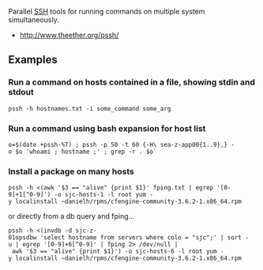Parallel [SSH](SSH "wikilink") tools for running commands on multiple
system simultaneously.

-   <http://www.theether.org/pssh/>

Examples
--------

### Run a command on hosts contained in a file, showing stdin and stdout

`pssh -h hostnames.txt -i some_command some_arg`

### Run a command using bash expansion for host list

`` o=$(date +pssh-%T) ; pssh -p 50 -t 60 {-H\ sea-z-app00{1..9},} -o $o 'whoami ; hostname ;' ; grep -r . $o`  ``

### Install a package on many hosts

`pssh -h <(awk '$3 == "alive" {print $1}' fping.txt | egrep '[0-9]+1[^0-9]') -o sjc-hosts-1 -l root yum -y localinstall ~danielh/rpms/cfengine-community-3.6.2-1.x86_64.rpm`

or directly from a db query and fping...

`pssh -h <(invdb -d sjc-z-01opsdbw 'select hostname from servers where colo = "sjc";' | sort -u | egrep '[0-9]+6[^0-9]' | fping 2> /dev/null | awk '$3 == "alive" {print $1}') -o sjc-hosts-6 -l root yum -y localinstall ~danielh/rpms/cfengine-community-3.6.2-1.x86_64.rpm`
